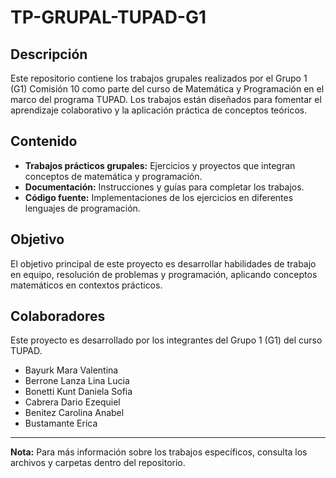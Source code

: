 # TP-GRUPAL-TUPAD-G1

## Descripción

Este repositorio contiene los trabajos grupales realizados por el Grupo 1 (G1) Comisión 10 como parte del curso de Matemática y Programación en el marco del programa TUPAD. Los trabajos están diseñados para fomentar el aprendizaje colaborativo y la aplicación práctica de conceptos teóricos.

## Contenido

- **Trabajos prácticos grupales:** Ejercicios y proyectos que integran conceptos de matemática y programación.
- **Documentación:** Instrucciones y guías para completar los trabajos.
- **Código fuente:** Implementaciones de los ejercicios en diferentes lenguajes de programación.

## Objetivo

El objetivo principal de este proyecto es desarrollar habilidades de trabajo en equipo, resolución de problemas y programación, aplicando conceptos matemáticos en contextos prácticos.

## Colaboradores

Este proyecto es desarrollado por los integrantes del Grupo 1 (G1) del curso TUPAD.

- Bayurk Mara Valentina
- Berrone Lanza Lina Lucia
- Bonetti Kunt Daniela Sofia
- Cabrera Dario Ezequiel
- Benitez Carolina Anabel
- Bustamante Erica

---
**Nota:** Para más información sobre los trabajos específicos, consulta los archivos y carpetas dentro del repositorio.
